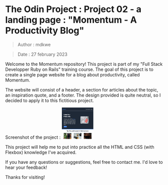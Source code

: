 # The Odin Project : Project 02 - a landing page : "Momentum - A Productivity Blog"
> Author : mdkwe

> Date : 27 february 2023

Welcome to the Momentum repository! This project is part of my "Full Stack Developper Ruby on Rails" training course. The goal of this project is to create a single page website for a blog about productivity, called Momentum.

The website will consist of a header, a section for articles about the topic, an inspiration quote, and a footer. The design provided is quite neutral, so I decided to apply it to this fictitious project.


Screenshot of the project : 
<img src="/images/screenshot_page.png" alt="Screenshot of the output" style="height: 100px; width:100px;"/>

This project will help me to put into practice all the HTML and CSS (with Flexbox) knowledge I've acquired.

If you have any questions or suggestions, feel free to contact me. I'd love to hear your feedback!

Thanks for visiting!